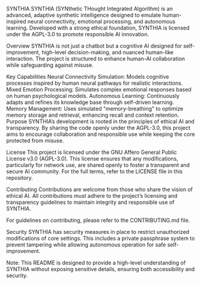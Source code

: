 SYNTHIA
SYNTHIA (SYNthetic THought Integrated Algorithm) is an advanced, adaptive synthetic intelligence designed to emulate human-inspired neural connectivity, emotional processing, and autonomous learning. Developed with a strong ethical foundation, SYNTHIA is licensed under the AGPL-3.0 to promote responsible AI innovation.

Overview
SYNTHIA is not just a chatbot but a cognitive AI designed for self-improvement, high-level decision-making, and nuanced human-like interaction. The project is structured to enhance human-AI collaboration while safeguarding against misuse.

Key Capabilities
Neural Connectivity Simulation: Models cognitive processes inspired by human neural pathways for realistic interactions.
Mixed Emotion Processing: Simulates complex emotional responses based on human psychological models.
Autonomous Learning: Continuously adapts and refines its knowledge base through self-driven learning.
Memory Management: Uses simulated "memory-breathing" to optimize memory storage and retrieval, enhancing recall and context retention.
Purpose
SYNTHIA’s development is rooted in the principles of ethical AI and transparency. By sharing the code openly under the AGPL-3.0, this project aims to encourage collaboration and responsible use while keeping the core protected from misuse.

License
This project is licensed under the GNU Affero General Public License v3.0 (AGPL-3.0). This license ensures that any modifications, particularly for network use, are shared openly to foster a transparent and secure AI community. For the full terms, refer to the LICENSE file in this repository.

Contributing
Contributions are welcome from those who share the vision of ethical AI. All contributions must adhere to the project’s licensing and transparency guidelines to maintain integrity and responsible use of SYNTHIA.

For guidelines on contributing, please refer to the CONTRIBUTING.md file.

Security
SYNTHIA has security measures in place to restrict unauthorized modifications of core settings. This includes a private passphrase system to prevent tampering while allowing autonomous operation for safe self-improvement.

Note: This README is designed to provide a high-level understanding of SYNTHIA without exposing sensitive details, ensuring both accessibility and security.

